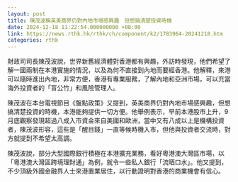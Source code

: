 ```yaml
---
layout: post
title: 陳茂波稱英美商界仍對內地市場感興趣　但想搞清楚投資時機
date: 2024-12-18 11:22:54.000000000 +08:00
link: https://news.rthk.hk/rthk/ch/component/k2/1783964-20241218.htm
categories: rthk
---
```


財政司司長陳茂波說，世界新舊經濟體對香港都有興趣，外訪時發現，他們希望了解一國兩制在本港實施的情況，以及為何不直接到內地而要經香港。他解釋，來港可以隨時進出內地，非常方便，香港有專業服務，了解內地和亞洲市場，可以充當海外投資者的「盲公竹」和風險管理人。

陳茂波在本台電視節目《盤點政策》又提到，英美商界仍對內地市場感興趣，但想搞清楚投資的時機，本港能夠提供一切方便。他舉例表示，早前本港股市上升，9月底觀察發現超過八成入市資金來自美國和歐洲，當中又有八成以上是機構投資者，陳茂波形容，這些是「醒目錢」一直等候時機入市，但他與投資者交流時，對方就提到不希望太高調。

陳茂波說，部分大型國際銀行積極在本港擴充業務，看好粵港澳大灣區市場，以「粵港澳大灣區跨境理財通」為例，就令一些私人銀行「流晒口水」。他又提到，不少頂級外國金融界人士來港置業居住，以行動證明對香港的商業機會有信心。
